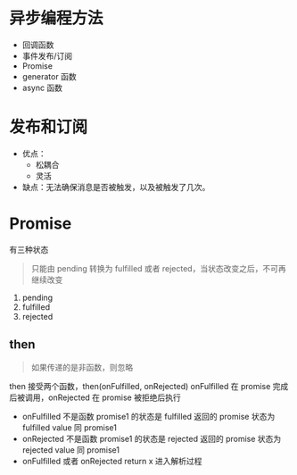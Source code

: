 # 异步编程方法

* 回调函数
* 事件发布/订阅
* Promise
* generator 函数
* async 函数

# 发布和订阅

* 优点：
  + 松耦合
  + 灵活
* 缺点：无法确保消息是否被触发，以及被触发了几次。

# Promise

有三种状态

> 只能由 pending 转换为 fulfilled 或者 rejected，当状态改变之后，不可再继续改变

1. pending
2. fulfilled
3. rejected

## then 

> 如果传递的是非函数，则忽略

then 接受两个函数，then(onFulfilled, onRejected) onFulfilled 在 promise 完成后被调用，onRejected 在 promise 被拒绝后执行

- onFulfilled 不是函数 promise1 的状态是 fulfilled 返回的 promise 状态为 fulfilled value 同 promise1
- onRejected 不是函数 promise1 的状态是 rejected 返回的 promise 状态为 rejected value 同 promise1
- onFulfilled 或者 onRejected return x 进入解析过程

